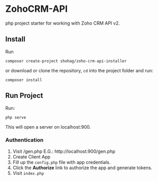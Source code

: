 # ZohoCRM-API
php project starter for working with Zoho CRM API v2.

## Install
Run
```
composer create-project shohag/zoho-crm-api-installer
```
or download or clone the repository, `cd` into the project folder and run:
```
composer install
```

## Run Project
Run:
```
php serve
```
This will open a server on localhost:900.

### Authentication
1. Visit /gen.php E.G.: http://localhost:900/gen.php
1. Create Client App
1. Fill up the `config.php` file with app credentials.
1. Click the __Authorize__ link to authorize the app and generate tokens.
1. Visit `index.php`
